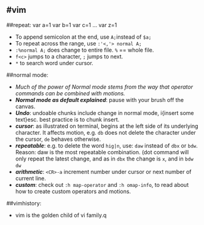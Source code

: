 #vim
---
##repeat:
	var a=1
	var b=1
	var c=1
	...
	var z=1

 * To append semicolon at the end, use `A;`instead of `$a;`
 * To repeat across the range, use `:'<,'> normal A;`
 * `:%normal A;` does change to entire file. `%` == whole file.
 * `f<c>` jumps to a character, `;` jumps to next.
 * `*` to search word under cursor.

##normal mode:
 * _Much of the power of Normal mode stems from the way that operator commands can be combined with motions._
 * **_Normal mode as default explained_**: pause with your brush off the canvas.
 * **_Undo_**: undoable chunks include change in normal mode, i{insert some text}esc. best practice is to chunk insert.
 * **_cursor_**: as illustrated on terminal, begins at the left side of its underlying character. It affects motion, e.g. `db` does not delete the character under the cursor, `de` behaves otherwise.
 * **_repeatable_**: e.g. to delete the word `hig|n`, use: `daw` instead of  `dbx` or `bdw`. Reason: daw is the most repeatable combination. (dot command will only repeat the latest change, and as in `dbx` the change is `x`, and in `bdw` `dw`
 * **_arithmetic_**: `<CR>-a` increment number under cursor or next number of current line.
 * **_custom_**: check out `:h map-operator` and `:h omap-info`, to read about how to create custom operators and  motions.

##vimhistory:
 * vim is the golden child of vi family.q
